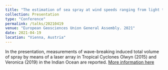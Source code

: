 ```yaml
---
title: "The estimation of sea spray at wind speeds ranging from light to extreme"
collection: Presentation
type: "Conference"
permalink: /talks/20210419
venue: "European Geosciences Union General Assembly. 2021"
date: 2021-04-19
location: "Vienna, Austria"
---
```

In the presentation, measurements of wave-breaking induced total volume of spray by means of a laser array in Tropical Cyclones Olwyn (2015) and Veronica (2019) in the Indian Ocean are reported.
[More information here](https://meetingorganizer.copernicus.org/EGU21/EGU21-3568.html)

